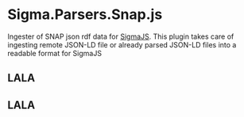 Sigma.Parsers.Snap.js
===

Ingester of SNAP json rdf data for [SigmaJS](http://sigmajs.org). This plugin takes care of ingesting remote JSON-LD file or already parsed JSON-LD files into a readable format for SigmaJS

## LALA

## LALA